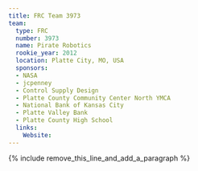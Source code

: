 ```yaml
---
title: FRC Team 3973
team:
  type: FRC
  number: 3973
  name: Pirate Robotics
  rookie_year: 2012
  location: Platte City, MO, USA
  sponsors:
  - NASA
  - jcpenney
  - Control Supply Design
  - Platte County Community Center North YMCA
  - National Bank of Kansas City
  - Platte Valley Bank
  - Platte County High School
  links:
    Website:
---
```


{% include remove_this_line_and_add_a_paragraph %}